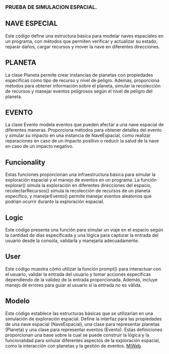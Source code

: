 ### PRUEBA DE SIMULACION ESPACIAL.
## NAVE ESPECIAL
Este código define una estructura básica para modelar naves espaciales en un programa, con métodos que permiten verificar y actualizar su estado, reparar daños, cargar recursos y mover la nave en diferentes direcciones.
## PLANETA
La clase Planeta permite crear instancias de planetas con propiedades específicas como tipo de recurso y nivel de peligro. Además, proporciona métodos para obtener información sobre el planeta, simular la recolección de recursos y manejar eventos peligrosos según el nivel de peligro del planeta.
## EVENTO 
La clase Evento modela eventos que pueden afectar a una nave espacial de diferentes maneras. Proporciona métodos para obtener detalles del evento y simular su impacto en una instancia de NaveEspacial, como realizar reparaciones en caso de un impacto positivo o reducir la salud de la nave en caso de un impacto negativo.
## Funcionality
Estas funciones proporcionan una infraestructura básica para simular la exploración espacial y el manejo de eventos en un programa. La función explorar() simula la exploración en diferentes direcciones del espacio, recolectarRecursos() simula la recolección de recursos de un planeta específico, y manejarEvento() permite manejar eventos aleatorios que podrían ocurrir durante la exploración espacial.
## Logic 
Este código presenta una función para simular un viaje en el espacio según la cantidad de días especificada y una lógica para capturar la entrada del usuario desde la consola, validarla y manejarla adecuadamente. 
## User
Este código muestra cómo utilizar la función prompt() para interactuar con el usuario, validar la entrada del usuario y tomar acciones específicas dependiendo de la validez de la entrada proporcionada. Además, incluye manejo de errores para guiar al usuario si la entrada no es válida.
## Modelo
Este código establece las estructuras básicas que se utilizarían en una simulación de exploración espacial. Define la interfaz para las propiedades de una nave espacial (NaveEspacial), una clase para representar planetas (Planeta) y una clase para representar eventos (Evento). Estas definiciones proporcionan una base sobre la cual se puede construir la lógica y la funcionalidad para simular diferentes aspectos de la exploración espacial, como la interacción con planetas y la gestión de eventos.
[MiWeb](https://youtu.be/ZShy570Vp-0)